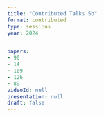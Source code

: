 ```yaml
---
title: "Contributed Talks 5b"
format: contributed
type: sessions
year: 2024


papers:
- 90
- 14
- 109
- 126
- 89
videoId: null
presentation: null
draft: false
---
```

